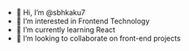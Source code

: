- 👋 Hi, I’m @sbhkaku7
- 👀 I’m interested in Frontend Technology
- 🌱 I’m currently learning React
- 💞️ I’m looking to collaborate on front-end projects

<!---
sbhkaku7/sbhkaku7 is a ✨ special ✨ repository because its `README.md` (this file) appears on your GitHub profile.
You can click the Preview link to take a look at your changes.
--->
